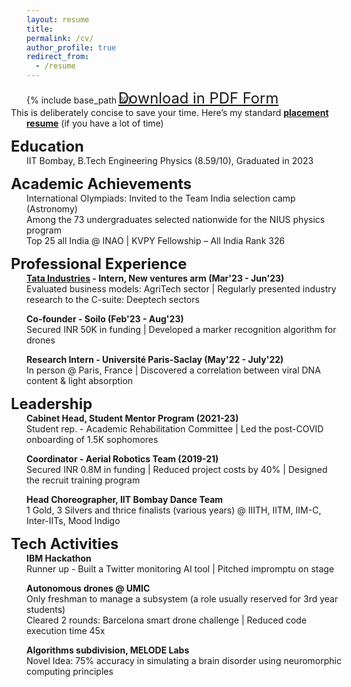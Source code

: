 ```yaml
---
layout: resume
title:
permalink: /cv/
author_profile: true
redirect_from:
  - /resume
---
```

<!-- Change to be made: Write everything in detail here. Make the concise one on PDF -->
{% include base_path %}
<span style = "font-size:1.7em; margin-left: -25px;"> [Download in PDF Form](/files/Concise-Resume-Mithil.pdf) </span>  
<span style = "margin-left: -25px;">This is deliberately concise to save your time. Here’s my standard [**placement resume**](/files/Mithil-Vakde-Resume.pdf) 
(if you have a lot of time)  </span>  

<!-- <span style = "margin-left: -25px;">To respect your time, I include only points relevant to the role. Find my standard, full resume [**here**](/files/Mithil-Vakde-Resume.pdf) (read at your own peril)</span>   -->

**<span style = "font-size:1.7em; margin-left: -25px;">Education</span>**  
IIT Bombay, B.Tech Engineering Physics (8.59/10), Graduated in 2023  

**<span style = "font-size:1.7em; margin-left: -25px;">Academic Achievements</span>**  
International Olympiads: Invited to the Team India selection camp (Astronomy)  
Among the 73 undergraduates selected nationwide for the NIUS physics program  
Top 25 all India @ INAO | KVPY Fellowship – All India Rank 326

**<span style = "font-size:1.7em; margin-left: -25px;">Professional Experience</span>**  
**<span style = "font-size:1em;">[Tata Industries](https://tataindustries.com/) - Intern, New ventures arm (Mar'23 - Jun'23)</span>**  
Evaluated business models: AgriTech sector | Regularly presented industry research to the C-suite: Deeptech sectors

**<span style = "font-size:1em;">Co-founder - Soilo (Feb'23 - Aug'23)</span>**  
Secured INR 50K in funding | Developed a marker recognition algorithm for drones  

**<span style = "font-size:1em;">Research Intern - Université Paris-Saclay (May'22 - July'22)</span>**  
In person @ Paris, France | Discovered a correlation between viral DNA content & light absorption

**<span style = "font-size:1.7em; margin-left: -25px;">Leadership</span>**  
**<span style = "font-size:1em;">Cabinet Head, Student Mentor Program (2021-23)</span>**  
Student rep. - Academic Rehabilitation Committee | Led the post-COVID onboarding of 1.5K sophomores

**<span style = "font-size:1em;">Coordinator - Aerial Robotics Team (2019-21)</span>**  
Secured INR 0.8M in funding | Reduced project costs by 40% | Designed the recruit training program 

**<span style = "font-size:1em;">Head Choreographer, IIT Bombay Dance Team</span>**  
1 Gold, 3 Silvers and thrice finalists (various years) @ IIITH, IITM, IIM-C, Inter-IITs, Mood Indigo

**<span style = "font-size:1.7em; margin-left: -25px;">Tech Activities</span>**  
**<span style = "font-size:1em;">IBM Hackathon</span>**  
Runner up - Built a Twitter monitoring AI tool | Pitched impromptu on stage  

**<span style = "font-size:1em;">Autonomous drones @ UMIC</span>**  
Only freshman to manage a subsystem (a role usually reserved for 3rd year students)  
Cleared 2 rounds: Barcelona smart drone challenge | Reduced code execution time 45x  

**<span style = "font-size:1em;"> Algorithms subdivision, MELODE Labs</span>**  
Novel Idea: 75% accuracy in simulating a brain disorder using neuromorphic computing principles  